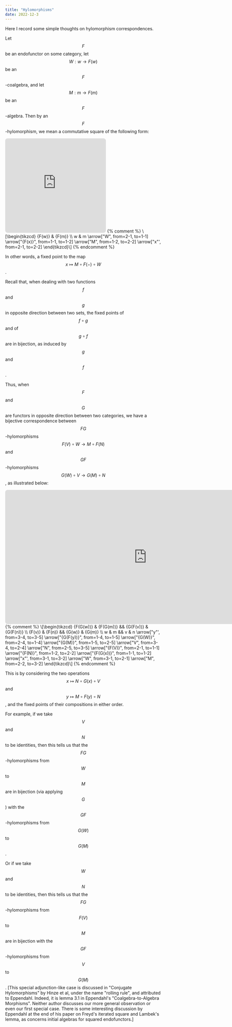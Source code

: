 ```yaml
---
title: "Hylomorphisms"
date: 2022-12-3
---
```

Here I record some simple thoughts on hylomorphism correspondences.

Let $$F$$ be an endofunctor on some category, let $$W : w \to F(w)$$ be an $$F$$-coalgebra, and let $$M : m \to F(m)$$ be an $$F$$-algebra. Then by an $$F$$-hylomorphism, we mean a commutative square of the following form:

<iframe class="quiver-embed" src="https://q.uiver.app/?q=WzAsNCxbMCwxLCJ3Il0sWzAsMCwiRih3KSJdLFsxLDAsIkYobSkiXSxbMSwxLCJtIl0sWzAsMSwiVyJdLFsxLDIsIkYoeCkiXSxbMiwzLCJNIl0sWzAsMywieCIsMl1d&embed" width="325" height="304" style="border-radius: 8px; border: none;"></iframe>
{% comment %}
\[\begin{tikzcd}
    {F(w)} & {F(m)} \\
    w & m
    \arrow["W", from=2-1, to=1-1]
    \arrow["{F(x)}", from=1-1, to=1-2]
    \arrow["M", from=1-2, to=2-2]
    \arrow["x"', from=2-1, to=2-2]
\end{tikzcd}\]
{% endcomment %}

In other words, a fixed point to the map $$x \mapsto M \circ F(-) \circ W$$.

Recall that, when dealing with two functions $$f$$ and $$g$$ in opposite direction between two sets, the fixed points of $$f \circ g$$ and of $$g \circ f$$ are in bijection, as induced by $$g$$ and $$f$$.

Thus, when $$F$$ and $$G$$ are functors in opposite direction between two categories, we have a bijective correspondence between $$FG$$-hylomorphisms $$F(V) \circ W \to M \circ F(N)$$ and $$GF$$-hylomorphisms $$G(W) \circ V \to G(M) \circ N$$, as illustrated below:

<iframe class="quiver-embed" src="https://q.uiver.app/?q=WzAsMTIsWzMsMiwidiJdLFs0LDIsIm4iXSxbMywwLCJHKEYodikpIl0sWzQsMCwiRyhGKG4pKSJdLFszLDEsIkcodykiXSxbNCwxLCJHKG0pIl0sWzAsMSwiRih2KSJdLFswLDAsIkYoRyh3KSkiXSxbMSwwLCJGKEcobSkpIl0sWzEsMSwiRihuKSJdLFswLDIsInciXSxbMSwyLCJtIl0sWzAsMSwieSIsMl0sWzIsMywiRyhGKHkpKSJdLFs0LDIsIkcoVykiXSxbMyw1LCJHKE0pIl0sWzAsNCwiViJdLFs1LDEsIk4iXSxbNiw3LCJGKFYpIl0sWzgsOSwiRihOKSJdLFs3LDgsIkYoRyh4KSkiXSxbMTAsMTEsIngiLDJdLFsxMCw2LCJXIl0sWzksMTEsIk0iXV0=&embed" width="912" height="432" style="border-radius: 8px; border: none;"></iframe>
{% comment %}
\[\begin{tikzcd}
    {F(G(w))} & {F(G(m))} && {G(F(v))} & {G(F(n))} \\
    {F(v)} & {F(n)} && {G(w)} & {G(m)} \\
    w & m && v & n
    \arrow["y"', from=3-4, to=3-5]
    \arrow["{G(F(y))}", from=1-4, to=1-5]
    \arrow["{G(W)}", from=2-4, to=1-4]
    \arrow["{G(M)}", from=1-5, to=2-5]
    \arrow["V", from=3-4, to=2-4]
    \arrow["N", from=2-5, to=3-5]
    \arrow["{F(V)}", from=2-1, to=1-1]
    \arrow["{F(N)}", from=1-2, to=2-2]
    \arrow["{F(G(x))}", from=1-1, to=1-2]
    \arrow["x"', from=3-1, to=3-2]
    \arrow["W", from=3-1, to=2-1]
    \arrow["M", from=2-2, to=3-2]
\end{tikzcd}\]
{% endcomment %}

This is by considering the two operations $$x \mapsto N \circ G(x) \circ V$$ and $$y \mapsto M \circ F(y) \circ N$$, and the fixed points of their compositions in either order.

For example, if we take $$V$$ and $$N$$ to be identities, then this tells us that the $$FG$$-hylomorphisms from $$W$$ to $$M$$ are in bijection (via applying $$G$$) with the $$GF$$-hylomorphisms from $$G(W)$$ to $$G(M)$$.

Or if we take $$W$$ and $$N$$ to be identities, then this tells us that the $$FG$$-hylomorphisms from $$F(V)$$ to $$M$$ are in bijection with the $$GF$$-hylomorphisms from $$V$$ to $$G(M)$$. \[This special adjunction-like case is discussed in "Conjugate Hylomorphisms" by Hinze et al, under the name "rolling rule", and attributed to Eppendahl. Indeed, it is lemma 3.1 in Eppendahl's "Coalgebra-to-Algebra Morphisms". Neither author discusses our more general observation or even our first special case. There is some interesting discussion by Eppendahl at the end of his paper on Freyd's iterated square and Lambek's lemma, as concerns initial algebras for squared endofunctors.\]